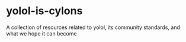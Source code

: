 # yolol-is-cylons
A collection of resources related to yolol, its community standards, and what we hope it can become
